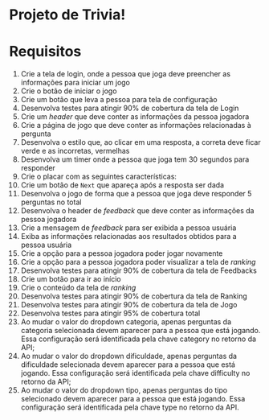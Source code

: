 # Projeto de Trivia!


# Requisitos

1. Crie a tela de login, onde a pessoa que joga deve preencher as informações para iniciar um jogo
2. Crie o botão de iniciar o jogo
3. Crie um botão que leva a pessoa para tela de configuração
4. Desenvolva testes para atingir 90% de cobertura da tela de Login
5. Crie um _header_ que deve conter as informações da pessoa jogadora
6. Crie a página de jogo que deve conter as informações relacionadas à pergunta
7. Desenvolva o estilo que, ao clicar em uma resposta, a correta deve ficar verde e as incorretas, vermelhas
8. Desenvolva um timer onde a pessoa que joga tem 30 segundos para responder
9. Crie o placar com as seguintes características:
10. Crie um botão de `Next` que apareça após a resposta ser dada
11. Desenvolva o jogo de forma que a pessoa que joga deve responder 5 perguntas no total
12. Desenvolva o header de _feedback_ que deve conter as informações da pessoa jogadora
13. Crie a mensagem de _feedback_ para ser exibida a pessoa usuária
14. Exiba as informações relacionadas aos resultados obtidos para a pessoa usuária
15. Crie a opção para a pessoa jogadora poder jogar novamente
16. Crie a opção para a pessoa jogadora poder visualizar a tela de _ranking_
17. Desenvolva testes para atingir 90% de cobertura da tela de Feedbacks
18. Crie um botão para ir ao início
19. Crie o conteúdo da tela de _ranking_
20. Desenvolva testes para atingir 90% de cobertura da tela de Ranking
21. Desenvolva testes para atingir 90% de cobertura da tela de Jogo
22. Desenvolva testes para atingir 95% de cobertura total
23. Ao mudar o valor do dropdown categoria, apenas perguntas da categoria selecionada devem aparecer para a pessoa que está jogando. Essa configuração será identificada pela chave category no retorno da API;
24. Ao mudar o valor do dropdown dificuldade, apenas perguntas da dificuldade selecionada devem aparecer para a pessoa que está jogando. Essa configuração será identificada pela chave difficulty no retorno da API;
25. Ao mudar o valor do dropdown tipo, apenas perguntas do tipo selecionado devem aparecer para a pessoa que está jogando. Essa configuração será identificada pela chave type no retorno da API.
